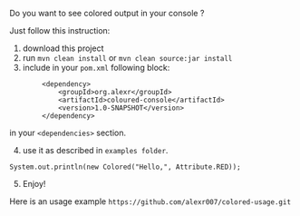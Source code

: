 Do you want to see colored output in your console ?

Just follow this instruction:

1. download this project
2. run `mvn clean install` or `mvn clean source:jar install`
3. include in your `pom.xml` following block:
```
        <dependency>
            <groupId>org.alexr</groupId>
            <artifactId>coloured-console</artifactId>
            <version>1.0-SNAPSHOT</version>
        </dependency>
```
in your `<dependencies>` section.

4. use it as described in `examples folder`.

```System.out.println(new Colored("Hello,", Attribute.RED));```

5. Enjoy!

Here is an usage example
`https://github.com/alexr007/colored-usage.git`